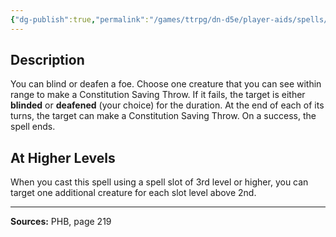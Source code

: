 ```yaml
---
{"dg-publish":true,"permalink":"/games/ttrpg/dn-d5e/player-aids/spells/level-2/blindness-deafness/","tags":["TTRPG/DND/5e","verbal"]}
---
```



## Description
You can blind or deafen a foe.
Choose one creature that you can see within range to make a Constitution Saving Throw.
If it fails, the target is either **blinded** or **deafened** (your choice) for the duration.
At the end of each of its turns, the target can make a Constitution Saving Throw.
On a success, the spell ends.

## At Higher Levels
When you cast this spell using a spell slot of 3rd level or higher, you can target one additional creature for each slot level above 2nd.

---

**Sources:** PHB, page 219
